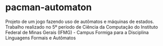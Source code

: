 # pacman-automaton
Projeto de um jogo fazendo uso de autômatos e máquinas de estados. Trabalho realizado no 5º período de Ciência da Computação do Instituto Federal de Minas Gerais (IFMG) - Campus Formiga para a Disciplina Linguagens Formais e Autômatos

